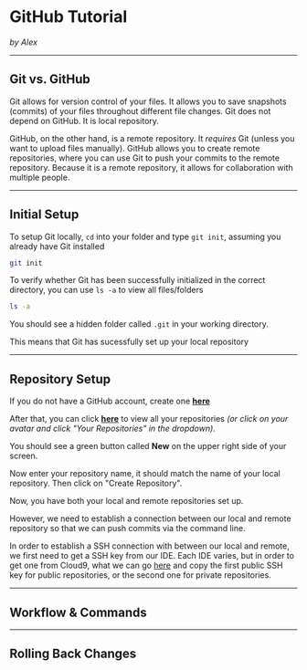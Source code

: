 # GitHub Tutorial

_by Alex_

---
## Git vs. GitHub

Git allows for version control of your files. It allows you to save snapshots (commits) of your files throughout different file changes. Git does not depend on GitHub. It is local repository.  
  
GitHub, on the other hand, is a remote repository. It *requires* Git (unless you want to upload files manually). GitHub allows you to create remote repositories, where you can use Git to push your commits to the remote repository. Because it is a remote repository, it allows for collaboration with multiple people.

---
## Initial Setup

To setup Git locally, `cd` into your folder and type `git init`, assuming you already have Git installed

```bash
git init
```

To verify whether Git has been successfully initialized in the correct directory, you can use `ls -a` to view all files/folders

```bash
ls -a
```

You should see a hidden folder called `.git` in your working directory.

This means that Git has sucessfully set up your local repository

---
## Repository Setup

If you do not have a GitHub account, create one [**here**](https://github.com/join?source=header-home)

After that, you can click [**here**](https://github.com/alexy4744?tab=repositories) to view all your repositories *(or click on your avatar and click "Your Repositories" in the dropdown)*.

You should see a green button called **New** on the upper right side of your screen.
<!-- put new button screenshot here -->

Now enter your repository name, it should match the name of your local repository. Then click on "Create Repository".

Now, you have both your local and remote repositories set up.

However, we need to establish a connection between our local and remote repository so that we can push commits via the command line.

In order to establish a SSH connection with between our local and remote, we first need to get a SSH key from our IDE. Each IDE varies, but in order to get one from Cloud9, what we can go [here](https://c9.io/account/ssh) and copy the first public SSH key for public repositories, or the second one for private repositories.

---
## Workflow & Commands



---
## Rolling Back Changes